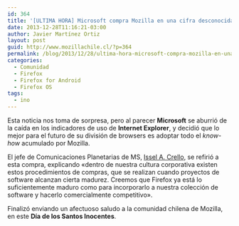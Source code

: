 ```yaml
---
id: 364
title: '[ULTIMA HORA] Microsoft compra Mozilla en una cifra desconocida'
date: 2013-12-28T11:16:21-03:00
author: Javier Martínez Ortiz
layout: post
guid: http://www.mozillachile.cl/?p=364
permalink: /blog/2013/12/28/ultima-hora-microsoft-compra-mozilla-en-una-cifra-desconocida/
categories:
  - Comunidad
  - Firefox
  - Firefox for Android
  - Firefox OS
tags:
  - ino
---
```

Esta noticia nos toma de sorpresa, pero al parecer **Microsoft** se aburrió de la caída en los indicadores de uso de **Internet Explorer**, y decidió que lo mejor para el futuro de su división de browsers es adoptar todo el _know-how_ acumulado por Mozilla.

El jefe de Comunicaciones Planetarias de MS, <a href="http://futurama.wikia.com/wiki/I.C._Weiner" target="_blank">Issel A. Crello</a>, se refirió a esta compra, explicando «dentro de nuestra cultura corporativa existen estos procedimientos de compras, que se realizan cuando proyectos de software alcanzan cierta madurez. Creemos que Firefox ya está lo suficientemente maduro como para incorporarlo a nuestra colección de software y hacerlo comercialmente competitivo».

Finalizó enviando un afectuoso saludo a la comunidad chilena de Mozilla, en este **Día de los Santos Inocentes**.